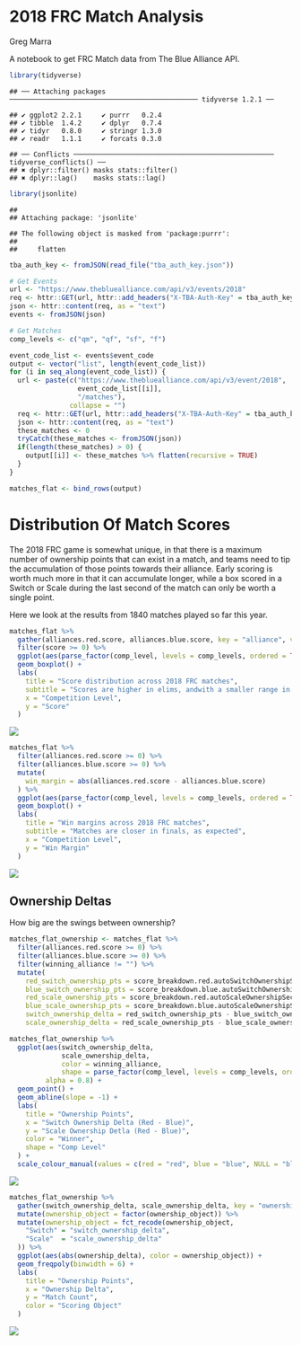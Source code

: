 2018 FRC Match Analysis
================
Greg Marra

A notebook to get FRC Match data from The Blue Alliance API.

``` r
library(tidyverse)
```

    ## ── Attaching packages ─────────────────────────────────────────────── tidyverse 1.2.1 ──

    ## ✔ ggplot2 2.2.1     ✔ purrr   0.2.4
    ## ✔ tibble  1.4.2     ✔ dplyr   0.7.4
    ## ✔ tidyr   0.8.0     ✔ stringr 1.3.0
    ## ✔ readr   1.1.1     ✔ forcats 0.3.0

    ## ── Conflicts ────────────────────────────────────────────────── tidyverse_conflicts() ──
    ## ✖ dplyr::filter() masks stats::filter()
    ## ✖ dplyr::lag()    masks stats::lag()

``` r
library(jsonlite)
```

    ## 
    ## Attaching package: 'jsonlite'

    ## The following object is masked from 'package:purrr':
    ## 
    ##     flatten

``` r
tba_auth_key <- fromJSON(read_file("tba_auth_key.json"))

# Get Events
url <- "https://www.thebluealliance.com/api/v3/events/2018"
req <- httr::GET(url, httr::add_headers("X-TBA-Auth-Key" = tba_auth_key$tba_auth_key))
json <- httr::content(req, as = "text")
events <- fromJSON(json)

# Get Matches
comp_levels <- c("qm", "qf", "sf", "f")

event_code_list <- events$event_code
output <- vector("list", length(event_code_list))
for (i in seq_along(event_code_list)) {
  url <- paste(c("https://www.thebluealliance.com/api/v3/event/2018",
                 event_code_list[[i]],
                 "/matches"),
               collapse = "")
  req <- httr::GET(url, httr::add_headers("X-TBA-Auth-Key" = tba_auth_key$tba_auth_key))
  json <- httr::content(req, as = "text")
  these_matches <- 0
  tryCatch(these_matches <- fromJSON(json))
  if(length(these_matches) > 0) {
    output[[i]] <- these_matches %>% flatten(recursive = TRUE)
  }
}

matches_flat <- bind_rows(output)
```

Distribution Of Match Scores
============================

The 2018 FRC game is somewhat unique, in that there is a maximum number of ownership points that can exist in a match, and teams need to tip the accumulation of those points towards their alliance. Early scoring is worth much more in that it can accumulate longer, while a box scored in a Switch or Scale during the last second of the match can only be worth a single point.

Here we look at the results from 1840 matches played so far this year.

``` r
matches_flat %>%
  gather(alliances.red.score, alliances.blue.score, key = "alliance", value = "score") %>%
  filter(score >= 0) %>%
  ggplot(aes(parse_factor(comp_level, levels = comp_levels, ordered = TRUE), score)) +
  geom_boxplot() +
  labs(
    title = "Score distribution across 2018 FRC matches",
    subtitle = "Scores are higher in elims, andwith a smaller range in finals",
    x = "Competition Level",
    y = "Score"
  )
```

![](2018_matches_files/figure-markdown_github/match_score_distribution-1.png)

``` r
matches_flat %>%
  filter(alliances.red.score >= 0) %>%
  filter(alliances.blue.score >= 0) %>%
  mutate(
    win_margin = abs(alliances.red.score - alliances.blue.score)
  ) %>%
  ggplot(aes(parse_factor(comp_level, levels = comp_levels, ordered = TRUE), win_margin)) +
  geom_boxplot() +
  labs(
    title = "Win margins across 2018 FRC matches",
    subtitle = "Matches are closer in finals, as expected",
    x = "Competition Level",
    y = "Win Margin"
  )
```

![](2018_matches_files/figure-markdown_github/win_margins-1.png)

Ownership Deltas
----------------

How big are the swings between ownership?

``` r
matches_flat_ownership <- matches_flat %>%
  filter(alliances.red.score >= 0) %>%
  filter(alliances.blue.score >= 0) %>%
  filter(winning_alliance != "") %>%
  mutate(
    red_switch_ownership_pts = score_breakdown.red.autoSwitchOwnershipSec * 2 + score_breakdown.red.teleopSwitchOwnershipSec,
    blue_switch_ownership_pts = score_breakdown.blue.autoSwitchOwnershipSec * 2 + score_breakdown.blue.teleopSwitchOwnershipSec,
    red_scale_ownership_pts = score_breakdown.red.autoScaleOwnershipSec * 2 + score_breakdown.red.teleopScaleOwnershipSec,
    blue_scale_ownership_pts = score_breakdown.blue.autoScaleOwnershipSec * 2 + score_breakdown.blue.teleopScaleOwnershipSec,
    switch_ownership_delta = red_switch_ownership_pts - blue_switch_ownership_pts,
    scale_ownership_delta = red_scale_ownership_pts - blue_scale_ownership_pts)

matches_flat_ownership %>%
  ggplot(aes(switch_ownership_delta, 
             scale_ownership_delta, 
             color = winning_alliance,
             shape = parse_factor(comp_level, levels = comp_levels, ordered = TRUE)),
         alpha = 0.8) +
  geom_point() + 
  geom_abline(slope = -1) +
  labs(
    title = "Ownership Points",
    x = "Switch Ownership Delta (Red - Blue)",
    y = "Scale Ownership Detla (Red - Blue)",
    color = "Winner",
    shape = "Comp Level"
  ) + 
  scale_colour_manual(values = c(red = "red", blue = "blue", NULL = "black"))
```

![](2018_matches_files/figure-markdown_github/ownership_deltas-1.png)

``` r
matches_flat_ownership %>%
  gather(switch_ownership_delta, scale_ownership_delta, key = "ownership_object", value = "ownership_delta") %>%
  mutate(ownership_object = factor(ownership_object)) %>%
  mutate(ownership_object = fct_recode(ownership_object,
    "Switch" = "switch_ownership_delta",
    "Scale"  = "scale_ownership_delta"
  )) %>%
  ggplot(aes(abs(ownership_delta), color = ownership_object)) +
  geom_freqpoly(binwidth = 6) +
  labs(
    title = "Ownership Points",
    x = "Ownership Delta",
    y = "Match Count",
    color = "Scoring Object"
  )
```

![](2018_matches_files/figure-markdown_github/ownership_deltas-2.png)
